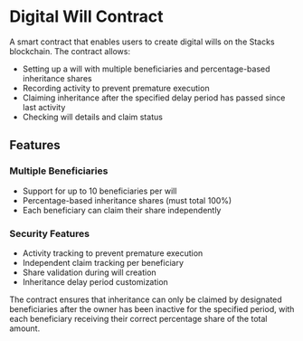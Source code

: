 # Digital Will Contract

A smart contract that enables users to create digital wills on the Stacks blockchain. The contract allows:

- Setting up a will with multiple beneficiaries and percentage-based inheritance shares
- Recording activity to prevent premature execution
- Claiming inheritance after the specified delay period has passed since last activity
- Checking will details and claim status

## Features

### Multiple Beneficiaries
- Support for up to 10 beneficiaries per will
- Percentage-based inheritance shares (must total 100%)
- Each beneficiary can claim their share independently

### Security Features
- Activity tracking to prevent premature execution
- Independent claim tracking per beneficiary
- Share validation during will creation
- Inheritance delay period customization

The contract ensures that inheritance can only be claimed by designated beneficiaries after the owner has been inactive for the specified period, with each beneficiary receiving their correct percentage share of the total amount.
